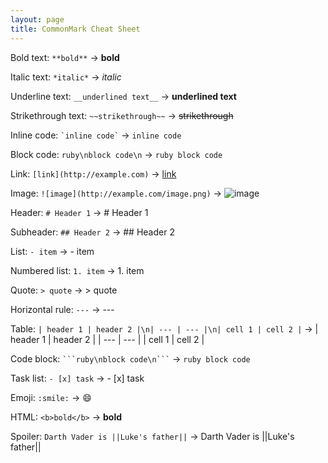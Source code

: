 ```yaml
---
layout: page
title: CommonMark Cheat Sheet
---
```


Bold text: `**bold**` → **bold**

Italic text: `*italic*` → *italic*

Underline text: `__underlined text__` → __underlined text__

Strikethrough text: `~~strikethrough~~` → ~~strikethrough~~

Inline code: `` `inline code` `` → `inline code`

Block code: ````ruby\nblock code\n```` → ```ruby block code```

Link: `[link](http://example.com)` → [link](http://example.com)

Image: `![image](http://example.com/image.png)` → ![image](http://example.com/image.png)

Header: `# Header 1` → # Header 1

Subheader: `## Header 2` → ## Header 2

List: `- item` → - item

Numbered list: `1. item` → 1. item

Quote: `> quote` → > quote

Horizontal rule: `---` → ---

Table: `| header 1 | header 2 |\n| --- | --- |\n| cell 1 | cell 2 |` → | header 1 | header 2 |
| --- | --- |
| cell 1 | cell 2 |

Code block: ` ```ruby\nblock code\n``` ` → ```ruby block code```

Task list: `- [x] task` → - [x] task

Emoji: `:smile:` → :smile:

HTML: `<b>bold</b>` → <b>bold</b>

Spoiler: `Darth Vader is ||Luke's father||` → Darth Vader is ||Luke's father||